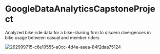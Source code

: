 # GoogleDataAnalyticsCapstoneProject
Analyzed bike ride data for a bike-sharing firm to discern divergences in bike usage between casual and member riders


![262999715-c6e10555-a0cc-4d4a-aaea-84f2daa75124](https://github.com/user-attachments/assets/53f09347-e6af-40c7-ac5f-5d1e9cd5cbdf)
